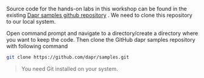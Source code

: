 Source code for the hands-on labs in this workshop can be found in the existing [Dapr samples github repository](https://github.com/dapr/samples) . We need to clone this repository to our local system.

Open command prompt and navigate to a directory/create a directory where you want to keep the code. Then clone the GitHub dapr samples repository with following command

```bash
git clone https://github.com/dapr/samples.git

```
> You need Git installed on your system. 

